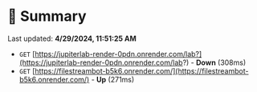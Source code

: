 # 📖 Summary
Last updated: **4/29/2024, 11:51:25 AM**

- `GET` [https://jupiterlab-render-0pdn.onrender.com/lab?](https://jupiterlab-render-0pdn.onrender.com/lab?) - **Down** (308ms)
- `GET` [https://filestreambot-b5k6.onrender.com/](https://filestreambot-b5k6.onrender.com/) - **Up** (271ms)
